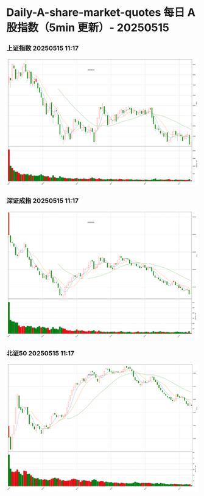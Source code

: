 
# Daily-A-share-market-quotes 每日 A 股指数（5min 更新）- 20250515

### 上证指数 20250515 11:17
![](./fig/2025/5/20250515-sh000001.png)

### 深证成指 20250515 11:17
![](./fig/2025/5/20250515-sz399001.png)

### 北证50 20250515 11:17
![](./fig/2025/5/20250515-bj899050.png)
